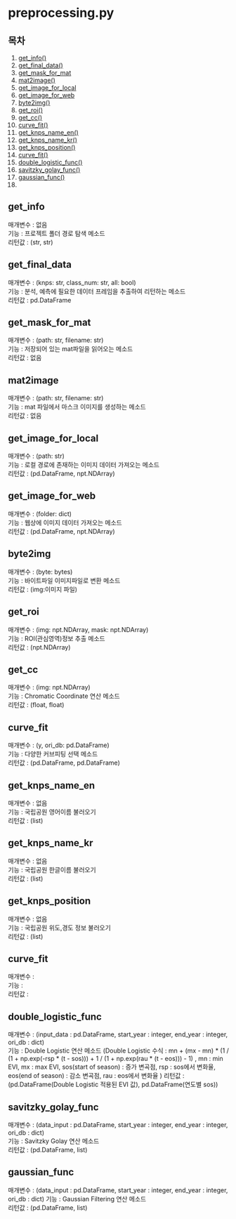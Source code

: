# preprocessing.py

## 목차
1. [get_info()](#get_info)
2. [get_final_data()](#get_final_data)
3. [get_mask_for_mat](#get_mask_for_mat)
4. [mat2image()](#mat2image)
5. [get_image_for_local](#get_image_for_local)
6. [get_image_for_web](#get_image_for_web)
7. [byte2img()](#byte2img)
8. [get_roi()](#get_roi)
9. [get_cc()](#get_cc)
10. [curve_fit()](#curve_fit)
11. [get_knps_name_en()](#get_knps_name_en)
12. [get_knps_name_kr()](#get_knps_name_kr)
13. [get_knps_position()](#get_knps_position)
14. [curve_fit()](#curve_fit)
15. [double_logistic_func()](#double_logistic_func)
16. [savitzky_golay_func()](#savitzky_golay_func)
17. [gaussian_func()](#gaussian_func)
18. 

## get_info
매개변수 : 없음   
기능 : 프로젝트 폴더 경로 탐색 메소드   
리턴값 : (str, str)  

## get_final_data
매개변수 : (knps: str, class_num: str, all: bool)    
기능 : 분석, 예측에 필요한 데이터 프레임을 추출하여 리턴하는 메소드   
리턴값 : pd.DataFrame   

## get_mask_for_mat
매개변수 : (path: str, filename: str)   
기능 : 저장되어 있는 mat파일을 읽어오는 메소드   
리턴값 : 없음   

## mat2image
매개변수 : (path: str, filename: str)   
기능 : mat 파일에서 마스크 이미지를 생성하는 메소드   
리턴값 : 없음   


## get_image_for_local
매개변수 : (path: str)   
기능 : 로컬 경로에 존재하는 이미지 데이터 가져오는 메소드   
리턴값 : (pd.DataFrame, npt.NDArray)   

## get_image_for_web
매개변수 : (folder: dict)   
기능 : 웹상에 이미지 데이터 가져오는 메소드   
리턴값 : (pd.DataFrame, npt.NDArray)   

## byte2img
매개변수 : (byte: bytes)   
기능 : 바이트파일 이미지파일로 변환 메소드   
리턴값 : (img:이미지 파일)   

## get_roi
매개변수 : (img: npt.NDArray, mask: npt.NDArray)   
기능 : ROI(관심영역)정보 추출 메소드   
리턴값 : (npt.NDArray)   

## get_cc
매개변수 : (img: npt.NDArray)   
기능 : Chromatic Coordinate  연산 메소드   
리턴값 : (float, float)   

## curve_fit
매개변수 : (y, ori_db: pd.DataFrame)   
기능 : 다양한 커브피팅 선택 메소드   
리턴값 : (pd.DataFrame, pd.DataFrame)   

## get_knps_name_en
매개변수 : 없음   
기능 : 국립공원 영어이름 불러오기   
리턴값 :  (list)   

## get_knps_name_kr
매개변수 : 없음   
기능 : 국립공원 한글이름 불러오기   
리턴값 : (list)   

## get_knps_position
매개변수 : 없음   
기능 : 국립공원 위도,경도 정보 불러오기   
리턴값 : (list)   

## curve_fit
매개변수 :    
기능 :    
리턴값 :    

## double_logistic_func
매개변수 : (input_data : pd.DataFrame, start_year : integer, end_year : integer, ori_db : dict)    
기능 : Double Logistic 연산 메소드 (Double Logistic 수식 : mn + (mx - mn) * (1 / (1 + np.exp(-rsp * (t - sos))) + 1 / (1 + np.exp(rau * (t - eos))) - 1) ,
mn : min EVI, mx : max EVI, sos(start of season) : 증가 변곡점, rsp : sos에서 변화율, eos(end of season) : 감소 변곡점, rau : eos에서 변화율 )
리턴값 : (pd.DataFrame(Double Logistic 적용된 EVI 값), pd.DataFrame(연도별 sos))

## savitzky_golay_func
매개변수 : (data_input : pd.DataFrame, start_year : integer, end_year : integer, ori_db : dict)   
기능 : Savitzky Golay 연산 메소드   
리턴값 : (pd.DataFrame, list)   

## gaussian_func
매개변수 : (data_input : pd.DataFrame, start_year : integer, end_year : integer, ori_db : dict) 
기능 : Gaussian Filtering 연산 메소드  
리턴값 : (pd.DataFrame, list)  
